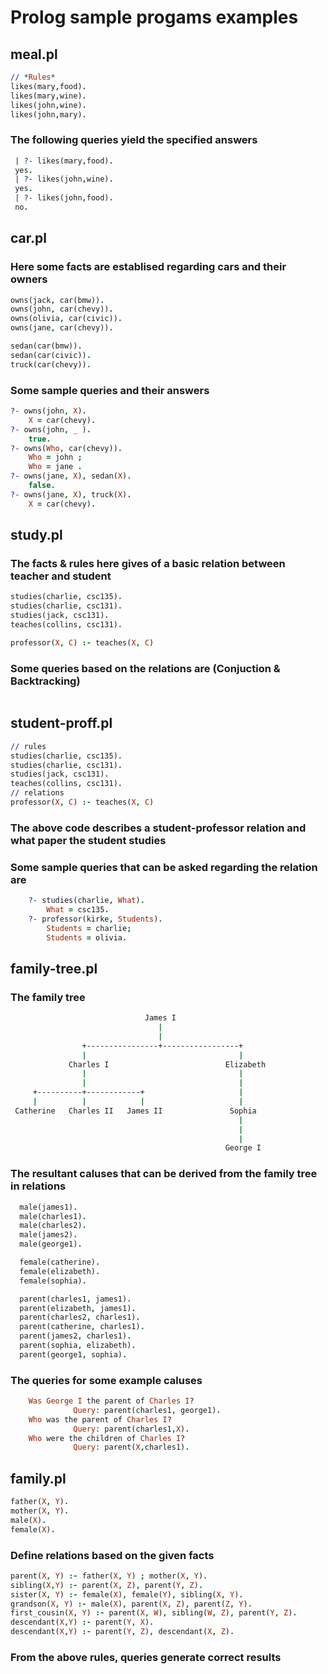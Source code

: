 # Prolog sample progams examples

## meal.pl

``` prolog
// *Rules*
likes(mary,food).
likes(mary,wine).
likes(john,wine).
likes(john,mary).
```

### The following queries yield the specified answers

```prolog
 | ?- likes(mary,food).
 yes.
 | ?- likes(john,wine).
 yes.
 | ?- likes(john,food).
 no.
```

## car.pl

### Here some facts are establised regarding cars and their owners

```prolog
owns(jack, car(bmw)). 
owns(john, car(chevy)).
owns(olivia, car(civic)).
owns(jane, car(chevy)). 

sedan(car(bmw)). 
sedan(car(civic)).
truck(car(chevy)).
```

### Some sample queries and their answers

```prolog
?- owns(john, X).
    X = car(chevy).
?- owns(john, _ ).
    true.
?- owns(Who, car(chevy)).
    Who = john ;
    Who = jane .
?- owns(jane, X), sedan(X). 
    false.
?- owns(jane, X), truck(X).
    X = car(chevy).
```

## study.pl

### The facts & rules here gives of a basic relation between teacher and student

```prolog
studies(charlie, csc135).
studies(charlie, csc131).
studies(jack, csc131).
teaches(collins, csc131).

professor(X, C) :- teaches(X, C)
```

### Some queries based on the relations are (Conjuction & Backtracking)

```prolog

```

## student-proff.pl

```prolog
// rules
studies(charlie, csc135).
studies(charlie, csc131).
studies(jack, csc131).
teaches(collins, csc131).
// relations
professor(X, C) :- teaches(X, C)
```

### The above code describes a student-professor relation and what paper the student studies

### Some sample queries that can be asked regarding the relation are

```prolog
    ?- studies(charlie, What).
        What = csc135.
    ?- professor(kirke, Students).
        Students = charlie;
        Students = olivia.
```

## family-tree.pl

### The family tree

```bash
                              James I
                                 |
                                 |
                +----------------+-----------------+
                |                                  |
             Charles I                          Elizabeth
                |                                  |
                |                                  |
     +----------+------------+                     |
     |          |            |                     |
 Catherine   Charles II   James II               Sophia
                                                   |
                                                   |
                                                   |
                                                George I
```

### The resultant caluses that can be derived from the family tree in relations

```prolog
  male(james1).
  male(charles1).
  male(charles2).
  male(james2).
  male(george1).

  female(catherine).
  female(elizabeth).
  female(sophia).

  parent(charles1, james1).
  parent(elizabeth, james1).
  parent(charles2, charles1).
  parent(catherine, charles1).
  parent(james2, charles1).
  parent(sophia, elizabeth).
  parent(george1, sophia).
```

### The queries for some example caluses

```prolog
    Was George I the parent of Charles I? 
              Query: parent(charles1, george1). 
    Who was the parent of Charles I?
              Query: parent(charles1,X). 
    Who were the children of Charles I?
              Query: parent(X,charles1). 
```

## family.pl

```prolog
father(X, Y).
mother(X, Y).
male(X).
female(X).
```

### Define relations based on the given facts

```prolog
parent(X, Y) :- father(X, Y) ; mother(X, Y).
sibling(X,Y) :- parent(X, Z), parent(Y, Z).
sister(X, Y) :- female(X), female(Y), sibling(X, Y).
grandson(X, Y) :- male(X), parent(X, Z), parent(Z, Y).
first_cousin(X, Y) :- parent(X, W), sibling(W, Z), parent(Y, Z).
descendant(X,Y) :- parent(Y, X).
descendant(X,Y) :- parent(Y, Z), descendant(X, Z).
```

### From the above rules, queries generate correct results

